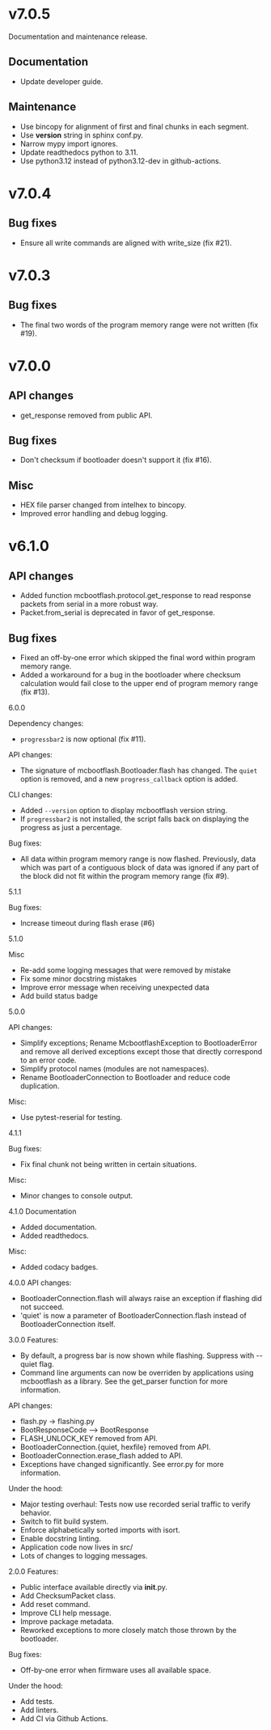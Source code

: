 v7.0.5
======

Documentation and maintenance release.

Documentation
-------------
- Update developer guide.

Maintenance
--------------
- Use bincopy for alignment of first and final chunks in each segment.
- Use __version__ string in sphinx conf.py.
- Narrow mypy import ignores.
- Update readthedocs python to 3.11.
- Use python3.12 instead of python3.12-dev in github-actions.

v7.0.4
======

Bug fixes
---------
- Ensure all write commands are aligned with write_size (fix #21).

v7.0.3
======

Bug fixes
---------
- The final two words of the program memory range were not written (fix #19).

v7.0.0
======

API changes
-----------
- get_response removed from public API.

Bug fixes
---------
- Don't checksum if bootloader doesn't support it (fix #16).

Misc
----
- HEX file parser changed from intelhex to bincopy.
- Improved error handling and debug logging.

v6.1.0
======

API changes
-----------
- Added function mcbootflash.protocol.get_response to read response packets from serial
  in a more robust way.
- Packet.from_serial is deprecated in favor of get_response.

Bug fixes
---------
- Fixed an off-by-one error which skipped the final word within program memory range.
- Added a workaround for a bug in the bootloader where checksum calculation would fail
  close to the upper end of program memory range (fix #13).

6.0.0

Dependency changes:
- `progressbar2` is now optional (fix #11).

API changes:
- The signature of mcbootflash.Bootloader.flash has changed. The `quiet` option is
  removed, and a new `progress_callback` option is added.

CLI changes:
- Added `--version` option to display mcbootflash version string.
- If `progressbar2` is not installed, the script falls back on displaying the progress
  as just a percentage.

Bug fixes:
- All data within program memory range is now flashed. Previously, data which was part
  of a contiguous block of data was ignored if any part of the block did not fit within
  the program memory range (fix #9).

5.1.1

Bug fixes:
- Increase timeout during flash erase (#6)

5.1.0

Misc
- Re-add some logging messages that were removed by mistake
- Fix some minor docstring mistakes
- Improve error message when receiving unexpected data
- Add build status badge

5.0.0

API changes:
- Simplify exceptions; Rename McbootflashException to
  BootloaderError and remove all derived exceptions except
  those that directly correspond to an error code.
- Simplify protocol names (modules are not namespaces).
- Rename BootloaderConnection to Bootloader and reduce code
  duplication.

Misc:
- Use pytest-reserial for testing.

4.1.1

Bug fixes:
- Fix final chunk not being written in certain situations.

Misc:
- Minor changes to console output.

4.1.0
Documentation
- Added documentation.
- Added readthedocs.

Misc:
- Added codacy badges.

4.0.0
API changes:
- BootloaderConnection.flash will always raise an exception if flashing did not succeed.
- 'quiet' is now a parameter of BootloaderConnection.flash instead of BootloaderConnection itself.


3.0.0
Features:
- By default, a progress bar is now shown while flashing. Suppress with --quiet flag.
- Command line arguments can now be overriden by applications using mcbootflash as a library. See the get_parser function for more information.

API changes:
- flash.py -> flashing.py
- BootResponseCode --> BootResponse
- FLASH_UNLOCK_KEY removed from API.
- BootloaderConnection.{quiet, hexfile} removed from API.
- BootloaderConnection.erase_flash added to API.
- Exceptions have changed significantly. See error.py for more information.

Under the hood:
- Major testing overhaul: Tests now use recorded serial traffic to verify behavior.
- Switch to flit build system.
- Enforce alphabetically sorted imports with isort.
- Enable docstring linting.
- Application code now lives in src/
- Lots of changes to logging messages.


2.0.0
Features:
- Public interface available directly via __init__.py.
- Add ChecksumPacket class.
- Add reset command.
- Improve CLI help message.
- Improve package metadata.
- Reworked exceptions to more closely match those thrown by the bootloader.

Bug fixes:
- Off-by-one error when firmware uses all available space.

Under the hood:
- Add tests.
- Add linters.
- Add CI via Github Actions.

